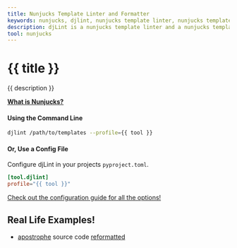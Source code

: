 ```yaml
---
title: Nunjucks Template Linter and Formatter
keywords: nunjucks, djlint, nunjucks template linter, nunjucks template formatter, format nunjucks templates
description: djLint is a nunjucks template linter and a nunjucks template formatter! Take advantage of the pre-build profile when linting and formatting your templates with djLint.
tool: nunjucks
---
```


# {{ title }}

{{ description }}

**[What is Nunjucks?](https://mozilla.github.io/nunjucks/)**

#### Using the Command Line

```bash
djlint /path/to/templates --profile={{ tool }}
```

#### Or, Use a Config File

Configure djLint in your projects `pyproject.toml`.

```toml
[tool.djlint]
profile="{{ tool }}"
```

<div class="box notification is-info is-light">
    <span class="icon is-large"><i class="fas fa-2x fa-circle-arrow-right"></i></span><div class="my-auto ml-3 is-inline-block"><a href="/docs/configuration/">Check out the configuration guide for all the options!</a></div>
</div>

## Real Life Examples!

- [apostrophe](https://github.com/apostrophecms/apostrophe) source code [reformatted](https://github.com/Riverside-Healthcare/djLint/compare/apostrophe-source...Riverside-Healthcare:djLint:apostrophe-djlint)
